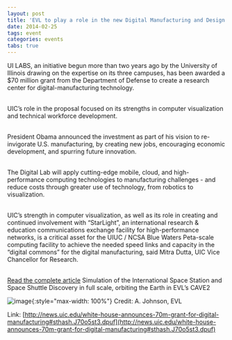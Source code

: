 ```yaml
---
layout: post
title: 'EVL to play a role in the new Digital Manufacturing and Design Innovation Institute'
date: 2014-02-25
tags: event
categories: events
tabs: true
---
```


UI LABS, an initiative begun more than two years ago by the University of Illinois drawing on the expertise on its three campuses, has been awarded a $70 million grant from the Department of Defense to create a research center for digital-manufacturing technology.<br><br>

UIC&rsquo;s role in the proposal focused on its strengths in computer visualization and technical workforce development.<br><br>

President Obama announced the investment as part of his vision to re-invigorate U.S. manufacturing, by creating new jobs, encouraging economic development, and spurring future innovation.<br><br>

The Digital Lab will apply cutting-edge mobile, cloud, and high-performance computing technologies to manufacturing challenges - and reduce costs through greater use of technology, from robotics to visualization.<br><br>

UIC&rsquo;s strength in computer visualization, as well as its role in creating and continued involvement with &ldquo;StarLight&rdquo;, an international research &amp; education communications exchange facility for high-performance networks, is a critical asset for the UIUC / NCSA Blue Waters Peta-scale computing facility to achieve the needed speed links and capacity in the &ldquo;digital commons&rdquo; for the digital manufacturing, said Mitra Dutta, UIC Vice Chancellor for Research.<br><br>

<a href="http://news.uic.edu/white-house-announces-70m-grant-for-digital-manufacturing#sthash.J70o5st3.dpuf">Read the complete article</a>
Simulation of the International Space Station and Space Shuttle Discovery in full scale, orbiting the Earth in EVL&rsquo;s CAVE2

![image](https://www.evl.uic.edu/output/originals/iss.jpg-srcw.jpg){:style="max-width: 100%"}
Credit: A. Johnson, EVL


Link: [http://news.uic.edu/white-house-announces-70m-grant-for-digital-manufacturing#sthash.J70o5st3.dpuf](http://news.uic.edu/white-house-announces-70m-grant-for-digital-manufacturing#sthash.J70o5st3.dpuf)
